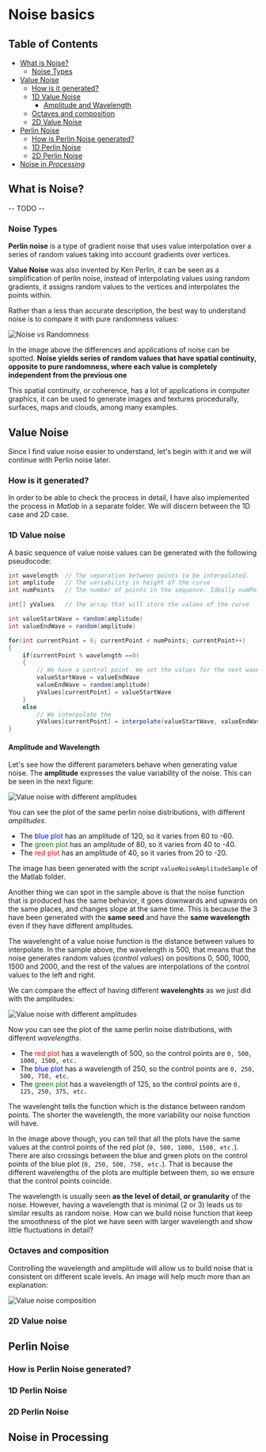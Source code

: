 # Noise basics

## Table of Contents

- [What is Noise?](#what-is-noise)
    - [Noise Types](#noise-types)
- [Value Noise](#value-noise)
    - [How is it generated?](#how-is-it-generated)
    - [1D Value Noise](#1d-value-noise)
         - [Amplitude and Wavelength](#amplitude-and-wavelength)
    - [Octaves and composition](#octaves-and-composition)
    - [2D Value Noise](#2d-value-noise)
- [Perlin Noise](#perlin-noise)
    - [How is Perlin Noise generated?](#how-is-perlin-noise-generated)
    - [1D Perlin Noise](#1d-perlin-noise)
    - [2D Perlin Noise](#2d-perlin-noise)
- [Noise in _Processing_](#noise-in-processing)

    
## What is Noise?

-- TODO -- 

### Noise Types

**Perlin noise** is a type of gradient noise that uses value interpolation over a series of random values taking into account gradients over vertices. 

**Value Noise** was also invented by Ken Perlin, it can be seen as a simplification of perlin noise, instead of interpolating values using random gradients, it assigns random values to the vertices and interpolates the points within.  

Rather than a less than accurate description, the best way to understand noise is to compare it with pure randomness values: 

<img src="images/NoiseVsRandom1D.JPG" alt="Noise vs Randomness" />

In the image above the differences and applications of noise can be spotted. **Noise yields series of random values that have spatial continuity, opposite to pure randomness, where each value is completely independent from the previous one**

This spatial continuity, or coherence, has a lot of applications in computer graphics, it can be used to generate images and textures procedurally, surfaces, maps and clouds, among many examples. 

## Value Noise

Since I find value noise easier to understand, let's begin with it and we will continue with Perlin noise later. 

### How is it generated?

In order to be able to check the process in detail, I have also implemented the process in _Matlab_ in a separate folder. We will discern between the 1D case and 2D case. 

### 1D Value noise

A basic sequence of value noise values can be generated with the following pseudocode:

```csharp
int wavelength  // The separation between points to be interpolated.
int amplitude   // The variability in height of the curve
int numPoints   // The number of points in the sequence. Ideally numPoints >>> wavelength

int[] yValues   // The array that will store the values of the curve

int valueStartWave = random(amplitude)
int valueEndWave = random(amplitude)

for(int currentPoint = 0; currentPoint < numPoints; currentPoint++)
{
    if(currentPoint % wavelength ==0)
    {
        // We have a control point. We set the values for the next wave
        valueStartWave = valueEndWave
        valueEndWave = random(amplitude)
        yValues[currentPoint] = valueStartWave
    }
    else
        // We interpolate the 
        yValues[currentPoint] = interpolate(valueStartWave, valueEndWave, currentPoint)
}
```
####  Amplitude and Wavelength

Let's see how the different parameters behave when generating value noise. The **amplitude** expresses the value variability of the noise. This can be seen in the next figure:

<img src="images/valueNoise1dAmplitude.png" alt="Value noise with different amplitudes" />

You can see the plot of the same perlin noise distributions, with different _amplitudes_. 
- The <span style="color:blue">blue plot</span> has an amplitude of 120, so it varies from 60 to -60. 
- The <span style="color:green">green plot</span> has an amplitude of 80, so it varies from 40 to -40. 
- The <span style="color:red">red plot</span> has an amplitude of 40, so it varies from 20 to -20. 

The image has been generated with the script `valueNoiseAmplitudeSample` of the Matlab folder. 

Another thing we can spot in the sample above is that the noise function that is produced has the same behavior, it goes downwards and upwards on the same places, and changes slope at the same time. This is because the 3 have been generated with the **same seed** and have the **same wavelength** even if they have different amplitudes. 

The wavelenght of a value noise function is the distance between values to interpolate. In the sample above, the wavelength is 500, that means that the noise generates random values (_control values_) on positions 0, 500, 1000, 1500 and 2000, and the rest of the values are interpolations of the control values to the left and right. 

We can compare the effect of having different **wavelenghts** as we just did with the amplitudes:

<img src="images/valueNoise1dWavelength.png" alt="Value noise with different amplitudes" />

Now you can see the plot of the same perlin noise distributions, with different _wavelengths_. 

- The <span style="color:red">red plot</span> has a wavelength of 500, so the control points are `0, 500, 1000, 1500, etc.`
- The <span style="color:blue">blue plot</span> has a wavelength of 250, so the control points are `0, 250, 500, 750, etc.`
- The <span style="color:green">green plot</span> has a wavelength of 125, so the control points are `0, 125, 250, 375, etc.`

The wavelenght tells the function which is the distance between random points. The shorter the wavelength, the more variability our noise function will have. 

In the image above though, you can tell that all the plots have the same values at the control points of the red plot (`0, 500, 1000, 1500, etc.`).  There are also crossings between the blue and green plots on the control points of the blue plot (`0, 250, 500, 750, etc.`). That is because the different wavelengths of the plots are multiple between them, so we ensure that the control points coincide. 

The wavelength is usually seen **as the level of detail, or granularity** of the noise. However, having a wavelength that is minimal (2 or 3) leads us to similar results as random noise. How can we build noise function that keep the smoothness of the plot we have seen with larger wavelength and show little fluctuations in detail?

### Octaves and composition

Controlling the wavelength and amplitude will allow us to build noise that is consistent on different scale levels. An image will help much more than an explanation:

<img src="images/valuenoise1dComp.png" alt="Value noise composition" />


### 2D Value noise

## Perlin Noise

### How is Perlin Noise generated?

### 1D Perlin Noise

### 2D Perlin Noise


## Noise in Processing

